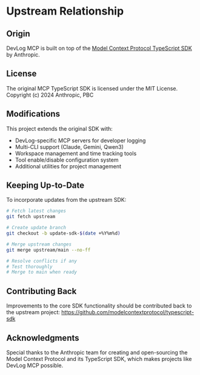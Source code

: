 # Upstream Relationship

## Origin

DevLog MCP is built on top of the [Model Context Protocol TypeScript SDK](https://github.com/modelcontextprotocol/typescript-sdk) by Anthropic.

## License

The original MCP TypeScript SDK is licensed under the MIT License.
Copyright (c) 2024 Anthropic, PBC

## Modifications

This project extends the original SDK with:
- DevLog-specific MCP servers for developer logging
- Multi-CLI support (Claude, Gemini, Qwen3)
- Workspace management and time tracking tools
- Tool enable/disable configuration system
- Additional utilities for project management

## Keeping Up-to-Date

To incorporate updates from the upstream SDK:

```bash
# Fetch latest changes
git fetch upstream

# Create update branch
git checkout -b update-sdk-$(date +%Y%m%d)

# Merge upstream changes
git merge upstream/main --no-ff

# Resolve conflicts if any
# Test thoroughly
# Merge to main when ready
```

## Contributing Back

Improvements to the core SDK functionality should be contributed back to the upstream project:
https://github.com/modelcontextprotocol/typescript-sdk

## Acknowledgments

Special thanks to the Anthropic team for creating and open-sourcing the Model Context Protocol and its TypeScript SDK, which makes projects like DevLog MCP possible.